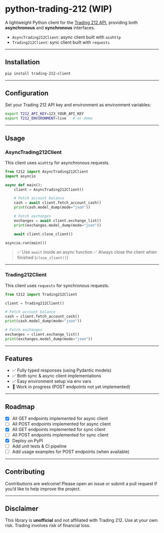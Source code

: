 # python-trading-212 (WIP)

A lightweight Python client for the [Trading 212 API](https://t212public-api-docs.redoc.ly/), providing both **asynchronous** and **synchronous** interfaces.

- `AsyncTrading212Client`: async client built with `aiohttp`
- `Trading212Client`: sync client built with `requests`

---

## Installation

```bash
pip install trading-212-client
````

---

## Configuration

Set your Trading 212 API key and environment as environment variables:

```bash
export T212_API_KEY=123_YOUR_API_KEY
export T212_ENVIRONMENT=live   # or demo
```

---

## Usage

### AsyncTrading212Client

This client uses `aiohttp` for asynchronous requests.

```python
from t212 import AsyncTrading212Client
import asyncio

async def main():
    client = AsyncTrading212Client()

    # Fetch account balance
    cash = await client.fetch_account_cash()
    print(cash.model_dump(mode="json"))

    # Fetch exchanges
    exchanges = await client.exchange_list()
    print(exchanges.model_dump(mode="json"))

    await client.close_client()

asyncio.run(main())
```

> ✅ Use `await` inside an async function
> ✅ Always close the client when finished (`close_client()`)

---

### Trading212Client

This client uses `requests` for synchronous requests.

```python
from t212 import Trading212Client

client = Trading212Client()

# Fetch account balance
cash = client.fetch_account_cash()
print(cash.model_dump(mode="json"))

# Fetch exchanges
exchanges = client.exchange_list()
print(exchanges.model_dump(mode="json"))
```

---

## Features

* ✅ Fully typed responses (using Pydantic models)
* ✅ Both sync & async client implementations
* ✅ Easy environment setup via env vars
* 🚧 Work in progress (POST endpoints not yet implemented)

---

## Roadmap

* [x] All GET endpoints implemented for async client
* [ ] All POST endpoints implemented for async client
* [x] All GET endpoints implemented for sync client
* [ ] All POST endpoints implemented for sync client
* [x] Deploy on PyPI
* [ ] Add unit tests & CI pipeline
* [ ] Add usage examples for POST endpoints (when available)

---

## Contributing

Contributions are welcome! Please open an issue or submit a pull request if you’d like to help improve the project.

---

## Disclaimer

This library is **unofficial** and not affiliated with Trading 212. Use at your own risk. Trading involves risk of financial loss.

